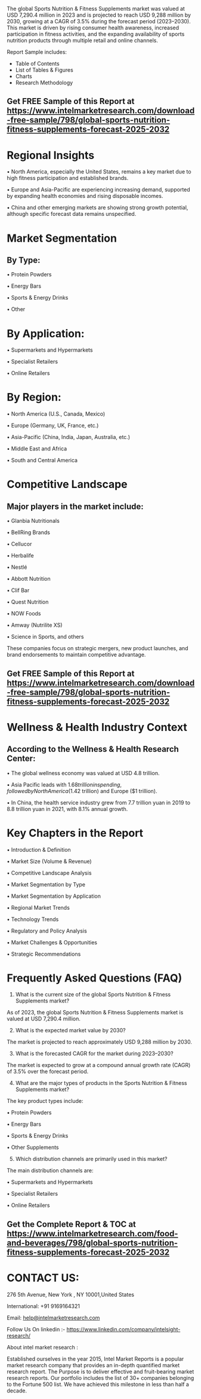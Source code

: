 
The global Sports Nutrition & Fitness Supplements market was valued at USD 7,290.4 million in 2023 and is projected to reach USD 9,288 million by 2030, growing at a CAGR of 3.5% during the forecast period (2023–2030). This market is driven by rising consumer health awareness, increased participation in fitness activities, and the expanding availability of sports nutrition products through multiple retail and online channels.

  
Report Sample includes:
- Table of Contents
- List of Tables & Figures
- Charts
- Research Methodology


Get FREE Sample of this Report at https://www.intelmarketresearch.com/download-free-sample/798/global-sports-nutrition-fitness-supplements-forecast-2025-2032
-

Regional Insights
=
•	North America, especially the United States, remains a key market due to high fitness participation and established brands.

•	Europe and Asia-Pacific are experiencing increasing demand, supported by expanding health economies and rising disposable incomes.

•	China and other emerging markets are showing strong growth potential, although specific forecast data remains unspecified.

Market Segmentation
=
By Type:
-
•	Protein Powders

•	Energy Bars

•	Sports & Energy Drinks

•	Other

By Application:
=
•	Supermarkets and Hypermarkets


•	Specialist Retailers

•	Online Retailers

By Region:
=
•	North America (U.S., Canada, Mexico)

•	Europe (Germany, UK, France, etc.)

•	Asia-Pacific (China, India, Japan, Australia, etc.)

•	Middle East and Africa

•	South and Central America

Competitive Landscape
=
Major players in the market include:
-
•	Glanbia Nutritionals

•	BellRing Brands

•	Cellucor

•	Herbalife



•	Nestlé

•	Abbott Nutrition

•	Clif Bar

•	Quest Nutrition

•	NOW Foods

•	Amway (Nutrilite XS)

•	Science in Sports, and others

These companies focus on strategic mergers, new product launches, and brand endorsements to maintain competitive advantage.


Get FREE Sample of this Report at https://www.intelmarketresearch.com/download-free-sample/798/global-sports-nutrition-fitness-supplements-forecast-2025-2032
-

Wellness & Health Industry Context
=
According to the Wellness & Health Research Center:
-
•	The global wellness economy was valued at USD 4.8 trillion.

•	Asia Pacific leads with $1.68 trillion in spending, followed by North America ($1.42 trillion) and Europe ($1 trillion).

•	In China, the health service industry grew from 7.7 trillion yuan in 2019 to 8.8 trillion yuan in 2021, with 8.1% annual growth.


Key Chapters in the Report
=
•	Introduction & Definition

•	Market Size (Volume & Revenue)

•	Competitive Landscape Analysis

•	Market Segmentation by Type

•	Market Segmentation by Application

•	Regional Market Trends

•	Technology Trends


•	Regulatory and Policy Analysis

•	Market Challenges & Opportunities

•	Strategic Recommendations

Frequently Asked Questions (FAQ)
=
1. What is the current size of the global Sports Nutrition & Fitness Supplements market?

As of 2023, the global Sports Nutrition & Fitness Supplements market is valued at USD 7,290.4 million.

2. What is the expected market value by 2030?

The market is projected to reach approximately USD 9,288 million by 2030.

3. What is the forecasted CAGR for the market during 2023–2030?

  The market is expected to grow at a compound annual growth rate (CAGR) of 3.5% over the forecast period.

4. What are the major types of products in the Sports Nutrition & Fitness Supplements market?

The key product types include:

•	Protein Powders

•	Energy Bars

•	Sports & Energy Drinks

•	Other Supplements

5. Which distribution channels are primarily used in this market?

The main distribution channels are:


•	Supermarkets and Hypermarkets

•	Specialist Retailers

•	Online Retailers

Get the Complete Report & TOC at https://www.intelmarketresearch.com/food-and-beverages/798/global-sports-nutrition-fitness-supplements-forecast-2025-2032
-
CONTACT US:
=
276 5th Avenue, New York , NY 10001,United States


International: +91 9169164321

Email: help@intelmarketresearch.com

Follow Us On linkedin :- https://www.linkedin.com/company/intelsight-research/

About intel market research :

Established ourselves in the year 2015, Intel Market Reports is a popular market research company that provides an in-depth quantified market research report. The Purpose is to deliver effective and fruit-bearing market research reports. Our portfolio includes the list of 30+ companies belonging to the Fortune 500 list. We have achieved this milestone in less than half a decade.
